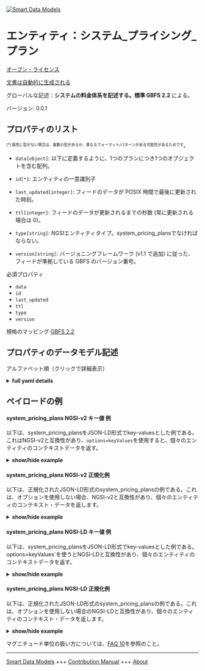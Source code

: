 <!-- 10-Header -->  
[![Smart Data Models](https://smartdatamodels.org/wp-content/uploads/2022/01/SmartDataModels_logo.png "Logo")](https://smartdatamodels.org)  
エンティティ：システム_プライシング_プラン  
======================<!-- /10-Header -->  
<!-- 15-License -->  
[オープン・ライセンス](https://github.com/smart-data-models//dataModel.GBFS/blob/master/system_pricing_plans/LICENSE.md)  
[文書は自動的に生成される](https://docs.google.com/presentation/d/e/2PACX-1vTs-Ng5dIAwkg91oTTUdt8ua7woBXhPnwavZ0FxgR8BsAI_Ek3C5q97Nd94HS8KhP-r_quD4H0fgyt3/pub?start=false&loop=false&delayms=3000#slide=id.gb715ace035_0_60)  
<!-- /15-License -->  
<!-- 20-Description -->  
グローバルな記述：**システムの料金体系を記述する。標準 GBFS 2.2** による。  
バージョン: 0.0.1  
<!-- /20-Description -->  
<!-- 30-PropertiesList -->  

## プロパティのリスト  

<sup><sub>[*] 属性に型がない場合は、複数の型があるか、異なるフォーマット/パターンがある可能性があるためです</sub></sup>。  
- `data[object]`: 以下に定義するように、1つのプランにつき1つのオブジェクトを含む配列。  	  
- `id[*]`: エンティティの一意識別子  - `last_updated[integer]`: フィードのデータが POSIX 時間で最後に更新された時刻。  - `ttl[integer]`: フィードのデータが更新されるまでの秒数 (常に更新される場合は 0)。  - `type[string]`: NGSIエンティティタイプ。system_pricing_plansでなければならない。  - `version[string]`: バージョニングフレームワーク (v1.1 で追加) に従った、フィードが準拠している GBFS のバージョン番号。  <!-- /30-PropertiesList -->  
<!-- 35-RequiredProperties -->  
必須プロパティ  
- `data`  - `id`  - `last_updated`  - `ttl`  - `type`  - `version`  <!-- /35-RequiredProperties -->  
<!-- 40-RequiredProperties -->  
規格のマッピング [GBFS 2.2](https://github.com/NABSA/gbfs/blob/v2.2/gbfs.md)  
<!-- /40-RequiredProperties -->  
<!-- 50-DataModelHeader -->  
## プロパティのデータモデル記述  
アルファベット順（クリックで詳細表示）  
<!-- /50-DataModelHeader -->  
<!-- 60-ModelYaml -->  
<details><summary><strong>full yaml details</strong></summary>    
```yaml  
system_pricing_plans:    
  description: Describes the pricing schemes of the system. According to the Standard GBFS 2.2    
  properties:    
    data:    
      description: Array that contains one object per plan as defined below.    
      properties:    
        plans:    
          items:    
            properties:    
              currency:    
                description: Currency used to pay the fare in ISO 4217 code.    
                pattern: ^\w{3}$    
                type: string    
              description:    
                description: Customer-readable description of the pricing plan.    
                type: string    
              is_taxable:    
                description: 'Will additional tax be added to the base price?'    
                type: boolean    
              name:    
                description: Name of this pricing plan.    
                type: string    
              per_km_pricing:    
                dependencies:    
                  per_km_pricing:    
                    - start    
                    - rate    
                    - interval    
                description: 'Array of segments when the price is a function of distance travelled, displayed in kilometers (added in v2.1-RC2).'    
                items:    
                  properties:    
                    end:    
                      description: The kilometer at which the rate will no longer apply (added in v2.1-RC2).    
                      minimum: 0    
                      type: number    
                    interval:    
                      description: 'Interval in kilometers at which the rate of this segment is either reapplied indefinitely, or if defined, up until (but not including) end kilometer (added in v2.1-RC2).'    
                      minimum: 0    
                      type: number    
                    rate:    
                      description: Rate that is charged for each kilometer interval after the start (added in v2.1-RC2).    
                      type: number    
                    start:    
                      description: Number of kilometers that have to elapse before this segment starts applying (added in v2.1-RC2).    
                      minimum: 0    
                      type: number    
                  type: object    
                type: array    
              per_min_pricing:    
                dependencies:    
                  per_min_pricing:    
                    - start    
                    - rate    
                    - interval    
                description: 'Array of segments when the price is a function of time travelled, displayed in minutes (added in v2.1-RC2).'    
                items:    
                  properties:    
                    end:    
                      description: The minute at which the rate will no longer apply (added in v2.1-RC2).    
                      minimum: 0    
                      type: number    
                    interval:    
                      description: Interval in minutes at which the rate of this segment is either reapplied (added in v2.1-RC2).    
                      minimum: 0    
                      type: number    
                    rate:    
                      description: Rate that is charged for each minute interval after the start (added in v2.1-RC2).    
                      type: number    
                    start:    
                      description: Number of minutes that have to elapse before this segment starts applying (added in v2.1-RC2).    
                      minimum: 0    
                      type: number    
                  type: object    
                type: array    
              plan_id:    
                description: Identifier of a pricing plan in the system.    
                type: string    
              price:    
                description: Fare price.    
                minimum: 0    
                type: number    
              surge_pricing:    
                description: 'Is there currently an increase in price in response to increased demand in this pricing plan? (added in v2.1-RC2)'    
                type: boolean    
              url:    
                description: URL where the customer can learn more about this pricing plan.    
                format: uri    
                type: string    
            type: object    
          required:    
            - plan_id    
            - name    
            - currency    
            - price    
            - is_taxable    
            - description    
          type: array    
      required:    
        - plans    
      type: object    
      x-ngsi:    
        type: Property    
    id:    
      anyOf:    
        - description: Identifier format of any NGSI entity    
          maxLength: 256    
          minLength: 1    
          pattern: ^[\w\-\.\{\}\$\+\*\[\]`|~^@!,:\\]+$    
          type: string    
          x-ngsi:    
            type: Property    
        - description: Identifier format of any NGSI entity    
          format: uri    
          type: string    
          x-ngsi:    
            type: Property    
      description: Unique identifier of the entity    
      x-ngsi:    
        type: Property    
    last_updated:    
      description: Last time the data in the feed was updated in POSIX time.    
      minimum: 1450155600    
      type: integer    
      x-ngsi:    
        type: Property    
    ttl:    
      description: Number of seconds before the data in the feed will be updated again (0 if the data should always be refreshed).    
      minimum: 0    
      type: integer    
      x-ngsi:    
        type: Property    
    type:    
      description: NGSI entity type. It has to be system_pricing_plans    
      enum:    
        - system_pricing_plans    
      type: string    
      x-ngsi:    
        type: Property    
    version:    
      description: 'GBFS version number to which the feed conforms, according to the versioning framework (added in v1.1).'    
      enum:    
        - 2.2    
        - 3.0-RC    
        - 3.0    
      type: string    
      x-ngsi:    
        type: Property    
  required:    
    - last_updated    
    - ttl    
    - version    
    - data    
    - id    
    - type    
  type: object    
  x-derived-from: https://github.com/NABSA/gbfs/blob/v2.2/gbfs.md    
  x-disclaimer: 'Redistribution and use in source and binary forms, with or without modification, are permitted  provided that the license conditions are met. Copyleft (c) 2022 Contributors to Smart Data Models Program'    
  x-license-url: https://github.com/smart-data-models/dataModel.GBFS/blob/master/system_pricing_plans/LICENSE.md    
  x-model-schema: https://smart-data-models.github.io/dataModel.GBFS/system_pricing_plans/schema.json    
  x-model-tags: GBFS    
  x-version: 0.0.1    
```  
</details>    
<!-- /60-ModelYaml -->  
<!-- 70-MiddleNotes -->  
<!-- /70-MiddleNotes -->  
<!-- 80-Examples -->  
## ペイロードの例  
#### system_pricing_plans NGSI-v2 キー値 例  
以下は、system_pricing_plansをJSON-LD形式でkey-valuesとした例である。これはNGSI-v2と互換性があり、`options=keyValues`を使用すると、個々のエンティティのコンテキストデータを返す。  
<details><summary><strong>show/hide example</strong></summary>    
```json  
{  
  "id": "urn:ngsi-ld:system_pricing_plans:id:FNNO:60592292",  
  "type": "system_pricing_plans",  
  "last_updated": 1609866247,  
  "ttl": 0,  
  "version": "3.0",  
  "data": {  
    "plans": [  
      {  
        "plan_id": "plan3",  
        "name": "Simple Rate",  
        "currency": "CAD",  
        "price": 3,  
        "is_taxable": true,  
        "description": "$3 unlock fee, $0.25 per kilometer and 0.50 per minute.",  
        "per_km_pricing": [  
          {  
            "start": 0,  
            "rate": 0.25,  
            "interval": 1  
          }  
        ],  
        "per_min_pricing": [  
          {  
            "start": 0,  
            "rate": 0.50,  
            "interval": 1  
          }  
        ]  
      }  
    ]  
  }  
}  
```  
</details>  
#### system_pricing_plans NGSI-v2 正規化例  
以下は、正規化されたJSON-LD形式のsystem_pricing_plansの例である。これは、オプションを使用しない場合、NGSI-v2と互換性があり、個々のエンティティのコンテキスト・データを返します。  
<details><summary><strong>show/hide example</strong></summary>    
```json  
{  
  "id": "urn:ngsi-ld:system_pricing_plans:id:FNNO:60592292",  
  "type": "system_pricing_plans",  
  "last_updated": {  
    "type": "Number",  
    "value": 1609866247  
  },  
  "ttl": {  
    "type": "Number",  
    "value": 0  
  },  
  "version": {  
    "type": "Text",  
    "value": "3.0"  
  },  
  "data": {  
    "type": "StructuredValue",  
    "value": {  
      "plans": [  
        {  
          "plan_id": "plan3",  
          "name": "Simple Rate",  
          "currency": "CAD",  
          "price": 3,  
          "is_taxable": true,  
          "description": "$3 unlock fee, $0.25 per kilometer and 0.50 per minute.",  
          "per_km_pricing": [  
            {  
              "start": 0,  
              "rate": 0.25,  
              "interval": 1  
            }  
          ],  
          "per_min_pricing": [  
            {  
              "start": 0,  
              "rate": 0.50,  
              "interval": 1  
            }  
          ]  
        }  
      ]  
    }  
  },  
  "@context": [  
    "https://smartdatamodels.org/context.jsonld"  
  ]  
}  
```  
</details>  
#### system_pricing_plans NGSI-LD キー値 例  
以下は、system_pricing_plansをJSON-LD形式でkey-valuesとした例である。options=keyValues`を使うとNGSI-LDと互換性があり、個々のエンティティのコンテキストデータを返す。  
<details><summary><strong>show/hide example</strong></summary>    
```json  
{  
    "id": "urn:ngsi-ld:system_pricing_plans:id:FNNO:60592292",  
    "type": "system_pricing_plans",  
    "last_updated": 1609866247,  
    "ttl": 0,  
    "version": "3.0",  
    "data": {  
        "plans": [  
            {  
                "plan_id": "plan3",  
                "name": "Simple Rate",  
                "currency": "CAD",  
                "price": 3,  
                "is_taxable": true,  
                "description": "$3 unlock fee, $0.25 per kilometer and 0.50 per minute.",  
                "per_km_pricing": [  
                    {  
                        "start": 0,  
                        "rate": 0.25,  
                        "interval": 1  
                    }  
                ],  
                "per_min_pricing": [  
                    {  
                        "start": 0,  
                        "rate": 0.5,  
                        "interval": 1  
                    }  
                ]  
            }  
        ]  
    },  
    "@context": [  
        "https://smartdatamodels.org/context.jsonld",  
        "https://raw.githubusercontent.com/smart-data-models/dataModel.GBFS/master/context.jsonld"  
    ]  
}  
```  
</details>  
#### system_pricing_plans NGSI-LD 正規化例  
以下は、正規化されたJSON-LD形式のsystem_pricing_plansの例である。これは、オプションを使用しない場合のNGSI-LDと互換性があり、個々のエンティティのコンテキスト・データを返します。  
<details><summary><strong>show/hide example</strong></summary>    
```json  
{  
    "id": "urn:ngsi-ld:system_pricing_plans:id:FNNO:60592292",  
    "type": "system_pricing_plans",  
    "last_updated": {  
        "type": "Property",  
        "value": 1609866247  
    },  
    "ttl": {  
        "type": "Property",  
        "value": 0  
    },  
    "version": {  
        "type": "Property",  
        "value": "3.0"  
    },  
    "data": {  
        "type": "Property",  
        "value": {  
            "plans": [  
                {  
                    "plan_id": "plan3",  
                    "name": "Simple Rate",  
                    "currency": "CAD",  
                    "price": 3,  
                    "is_taxable": true,  
                    "description": "$3 unlock fee, $0.25 per kilometer and 0.50 per minute.",  
                    "per_km_pricing": [  
                        {  
                            "start": 0,  
                            "rate": 0.25,  
                            "interval": 1  
                        }  
                    ],  
                    "per_min_pricing": [  
                        {  
                            "start": 0,  
                            "rate": 0.5,  
                            "interval": 1  
                        }  
                    ]  
                }  
            ]  
        }  
    },  
    "@context": [  
        "https://smartdatamodels.org/context.jsonld",  
        "https://raw.githubusercontent.com/smart-data-models/dataModel.GBFS/master/context.jsonld"  
    ]  
}  
```  
</details><!-- /80-Examples -->  
<!-- 90-FooterNotes -->  
<!-- /90-FooterNotes -->  
<!-- 95-Units -->  
マグニチュード単位の扱い方については、[FAQ 10](https://smartdatamodels.org/index.php/faqs/)を参照のこと。  
<!-- /95-Units -->  
<!-- 97-LastFooter -->  
---  
[Smart Data Models](https://smartdatamodels.org) +++ [Contribution Manual](https://bit.ly/contribution_manual) +++ [About](https://bit.ly/Introduction_SDM)<!-- /97-LastFooter -->  
